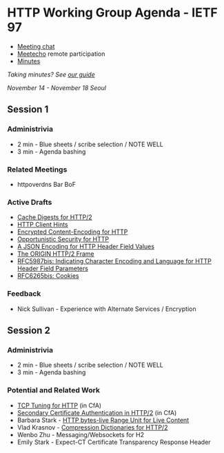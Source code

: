# HTTP Working Group Agenda - IETF 97

* [Meeting chat](xmpp:httpbis@jabber.ietf.org?join)
* [Meetecho](http://www.meetecho.com/ietf97/httpbis) remote participation
* [Minutes](http://etherpad.tools.ietf.org:9000/p/ietf97httpbis)

*Taking minutes? See [our guide](https://github.com/httpwg/wiki/wiki/TakingMinutes)*


_November 14 - November 18 Seoul_

## Session 1

### Administrivia

* 2 min - Blue sheets / scribe selection / NOTE WELL
* 3 min - Agenda bashing


### Related Meetings

* httpoverdns Bar BoF


### Active Drafts

* [Cache Digests for HTTP/2](https://tools.ietf.org/html/draft-ietf-httpbis-cache-digest-00)
* [HTTP Client Hints](https://tools.ietf.org/html/draft-ietf-httpbis-client-hints-01)
* [Encrypted Content-Encoding for HTTP](https://tools.ietf.org/html/draft-ietf-httpbis-encryption-encoding-02)
* [Opportunistic Security for HTTP](https://tools.ietf.org/html/draft-ietf-httpbis-http2-encryption-06)
* [A JSON Encoding for HTTP Header Field Values](https://tools.ietf.org/html/draft-ietf-httpbis-jfv-01)
* [The ORIGIN HTTP/2 Frame](https://tools.ietf.org/html/draft-ietf-httpbis-origin-frame-01)
* [RFC5987bis: Indicating Character Encoding and Language for HTTP Header Field Parameters](https://tools.ietf.org/html/draft-ietf-httpbis-rfc5987bis-02)
* [RFC6265bis: Cookies](https://tools.ietf.org/html/draft-ietf-httpbis-rfc6265bis)

### Feedback

* Nick Sullivan - Experience with Alternate Services / Encryption


## Session 2

### Administrivia

* 2 min - Blue sheets / scribe selection / NOTE WELL
* 3 min - Agenda bashing


### Potential and Related Work

* [TCP Tuning for HTTP](https://tools.ietf.org/html/draft-stenberg-httpbis-tcp) (in CfA)
* [Secondary Certificate Authentication in HTTP/2](https://tools.ietf.org/html/draft-bishop-httpbis-http2-additional-certs) (in CfA)
* Barbara Stark - [HTTP bytes-live Range Unit for Live Content](https://tools.ietf.org/html/draft-pratt-httpbis-bytes-live-range-unit)
* Vlad Krasnov - [Compression Dictionaries for HTTP/2](https://tools.ietf.org/html/draft-vkrasnov-h2-compression-dictionaries)
* Wenbo Zhu - Messaging/Websockets for H2
* Emily Stark - Expect-CT Certificate Transparency Response Header

